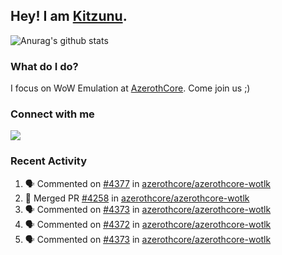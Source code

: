 ## Hey! I am [Kitzunu](https://Github.com/Kitzunu).

![Anurag's github stats](https://github-readme-stats.kitzunu.vercel.app/api?username=Kitzunu&show_icons=true)

### What do I do?

I focus on WoW Emulation at [AzerothCore](https://Github.com/AzerothCore). Come join us ;)

### Connect with me
[![](https://img.shields.io/badge/AzerothCore%20Discord-Connect%20with%20me!-green)](https://discord.com/invite/gkt4y2x)

### Recent Activity

<!--START_SECTION:activity-->
1. 🗣 Commented on [#4377](https://github.com/azerothcore/azerothcore-wotlk/issues/4377) in [azerothcore/azerothcore-wotlk](https://github.com/azerothcore/azerothcore-wotlk)
2. 🎉 Merged PR [#4258](https://github.com/azerothcore/azerothcore-wotlk/pull/4258) in [azerothcore/azerothcore-wotlk](https://github.com/azerothcore/azerothcore-wotlk)
3. 🗣 Commented on [#4373](https://github.com/azerothcore/azerothcore-wotlk/issues/4373) in [azerothcore/azerothcore-wotlk](https://github.com/azerothcore/azerothcore-wotlk)
4. 🗣 Commented on [#4372](https://github.com/azerothcore/azerothcore-wotlk/issues/4372) in [azerothcore/azerothcore-wotlk](https://github.com/azerothcore/azerothcore-wotlk)
5. 🗣 Commented on [#4373](https://github.com/azerothcore/azerothcore-wotlk/issues/4373) in [azerothcore/azerothcore-wotlk](https://github.com/azerothcore/azerothcore-wotlk)
<!--END_SECTION:activity-->
